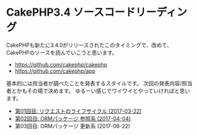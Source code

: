 # CakePHP3.4 ソースコードリーディング

CakePHPも新たに3.4.0がリリースされたこのタイミングで、改めて、CakePHPのソースを読んでいこうと思います。

- https://github.com/cakephp/cakephp
- https://github.com/cakephp/app

基本的には担当者が調べたことを発表するスタイルです。 次回の発表内容/担当者とかもその場で決めます。 ゆるーい感じでワイワイとやっていければと思います。

- [第01回目: リクエストのライフサイクル (2017-03-22)](https://github.com/LancersDevTeam/cakephp-src/blob/master/01/request_cycle.md)
- [第02回目: ORMパッケージ 参照系 (2017-04-04)](https://github.com/LancersDevTeam/cakephp-src/blob/master/02/get_started.md/)
- 第03回目: ORMパッケージ 更新系 (2017-06-22)
